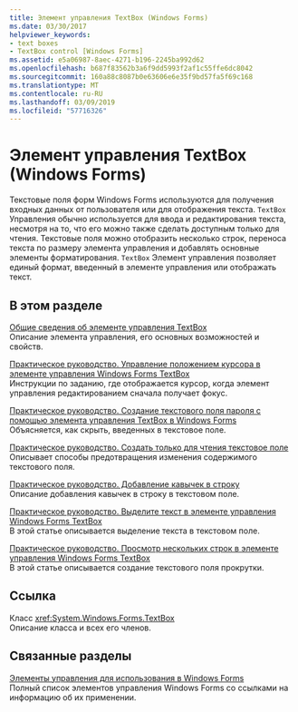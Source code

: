 ```yaml
---
title: Элемент управления TextBox (Windows Forms)
ms.date: 03/30/2017
helpviewer_keywords:
- text boxes
- TextBox control [Windows Forms]
ms.assetid: e5a06987-8aec-4271-b196-2245ba992d62
ms.openlocfilehash: b687f83562b3a6f9dd5993f2af1c55ffe6dc8042
ms.sourcegitcommit: 160a88c8087b0e63606e6e35f9bd57fa5f69c168
ms.translationtype: MT
ms.contentlocale: ru-RU
ms.lasthandoff: 03/09/2019
ms.locfileid: "57716326"
---
```

# <a name="textbox-control-windows-forms"></a>Элемент управления TextBox (Windows Forms)
Текстовые поля форм Windows Forms используются для получения входных данных от пользователя или для отображения текста. `TextBox` Управления обычно используется для ввода и редактирования текста, несмотря на то, что его можно также сделать доступным только для чтения. Текстовые поля можно отобразить несколько строк, переноса текста по размеру элемента управления и добавлять основные элементы форматирования. `TextBox` Элемент управления позволяет единый формат, введенный в элементе управления или отображать текст.  
  
## <a name="in-this-section"></a>В этом разделе  
 [Общие сведения об элементе управления TextBox](textbox-control-overview-windows-forms.md)  
 Описание элемента управления, его основных возможностей и свойств.  
  
 [Практическое руководство. Управление положением курсора в элементе управления Windows Forms TextBox](how-to-control-the-insertion-point-in-a-windows-forms-textbox-control.md)  
 Инструкции по заданию, где отображается курсор, когда элемент управления редактированием сначала получает фокус.  
  
 [Практическое руководство. Создание текстового поля пароля с помощью элемента управления TextBox в Windows Forms](how-to-create-a-password-text-box-with-the-windows-forms-textbox-control.md)  
 Объясняется, как скрыть, введенных в текстовое поле.  
  
 [Практическое руководство. Создать только для чтения текстовое поле](how-to-create-a-read-only-text-box-windows-forms.md)  
 Описывает способы предотвращения изменения содержимого текстового поля.  
  
 [Практическое руководство. Добавление кавычек в строку](how-to-put-quotation-marks-in-a-string-windows-forms.md)  
 Описание добавления кавычек в строку в текстовом поле.  
  
 [Практическое руководство. Выделите текст в элементе управления Windows Forms TextBox](how-to-select-text-in-the-windows-forms-textbox-control.md)  
 В этой статье описывается выделение текста в текстовом поле.  
  
 [Практическое руководство. Просмотр нескольких строк в элементе управления Windows Forms TextBox](how-to-view-multiple-lines-in-the-windows-forms-textbox-control.md)  
 В этой статье описывается создание текстового поля прокрутки.  
  
## <a name="reference"></a>Ссылка  
 Класс <xref:System.Windows.Forms.TextBox>  
 Описание класса и всех его членов.  
  
## <a name="related-sections"></a>Связанные разделы  
 [Элементы управления для использования в Windows Forms](controls-to-use-on-windows-forms.md)  
 Полный список элементов управления Windows Forms со ссылками на информацию об их применении.
